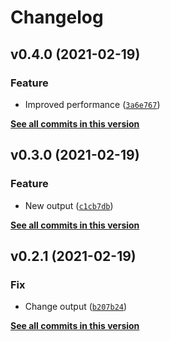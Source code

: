 # Changelog

<!--next-version-placeholder-->

## v0.4.0 (2021-02-19)
### Feature
* Improved performance ([`3a6e767`](https://github.com/uniqueg/semantic-releases/commit/3a6e767ccf0a629dc383075ca5f32bca536e95cd))

**[See all commits in this version](https://github.com/uniqueg/semantic-releases/compare/v0.3.0...v0.4.0)**

## v0.3.0 (2021-02-19)
### Feature
* New output ([`c1cb7db`](https://github.com/uniqueg/semantic-releases/commit/c1cb7dbe33db0633fa6b6d415d46cfe4e744097b))

**[See all commits in this version](https://github.com/uniqueg/semantic-releases/compare/v0.2.1...v0.3.0)**

## v0.2.1 (2021-02-19)
### Fix
* Change output ([`b207b24`](https://github.com/uniqueg/semantic-releases/commit/b207b244c59564e237f259491de7f90d06af5a3e))

**[See all commits in this version](https://github.com/uniqueg/semantic-releases/compare/v0.2.0...v0.2.1)**
